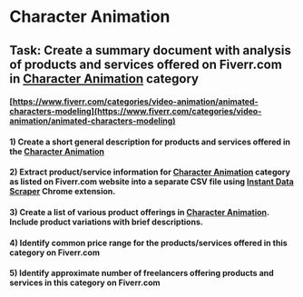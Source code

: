 # Character Animation
## Task: Create a summary document with analysis of products and services offered on Fiverr.com in [Character Animation](https://www.fiverr.com/categories/video-animation/animated-characters-modeling) category
#### [https://www.fiverr.com/categories/video-animation/animated-characters-modeling](https://www.fiverr.com/categories/video-animation/animated-characters-modeling)
#### 1) Create a short general description for products and services offered in the [Character Animation](https://www.fiverr.com/categories/video-animation/animated-characters-modeling)
#### 2) Extract product/service information for [Character Animation](https://www.fiverr.com/categories/video-animation/animated-characters-modeling) category as listed on Fiverr.com website into a separate CSV file using [Instant Data Scraper](https://chrome.google.com/webstore/detail/instant-data-scraper/ofaokhiedipichpaobibbnahnkdoiiah) Chrome extension.
#### 3) Create a list of various product offerings in [Character Animation](https://www.fiverr.com/categories/video-animation/animated-characters-modeling). Include product variations with brief descriptions.
#### 4) Identify common price range for the products/services offered in this category on Fiverr.com
#### 5) Identify approximate number of freelancers offering products and services in this category on Fiverr.com
